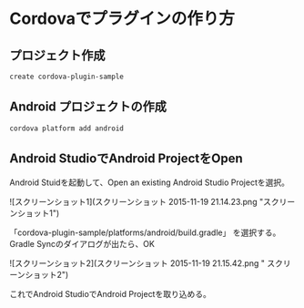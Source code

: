 # Cordovaでプラグインの作り方

## プロジェクト作成

    create cordova-plugin-sample

## Android プロジェクトの作成

    cordova platform add android

## Android StudioでAndroid ProjectをOpen

Android Stuidを起動して、Open an existing Android Studio Projectを選択。

![スクリーンショット1](スクリーンショット 2015-11-19 21.14.23.png "スクリーンショット1")

「cordova-plugin-sample/platforms/android/build.gradle」
を選択する。
Gradle Syncのダイアログが出たら、OK

![スクリーンショット2](スクリーンショット 2015-11-19 21.15.42.png " スクリーンショット2")

これでAndroid StudioでAndroid Projectを取り込める。
